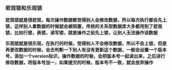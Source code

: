 ### 悲观锁和乐观锁

**悲观锁就是很悲观，每次操作数据都觉得别人会修改数据，所以每次执行都会先上锁，这样别人拿数据的时候就会被阻塞，传统的关系型数据库大多都用到了悲观锁，比如行锁，表锁，读写锁，就是操作之前先上锁，让别人无法操作该数据**



**乐观锁就是很乐观，在执行的时候，觉得别人不会修改数据，所以不会上锁，但是再更改数据的时候，会去判断一下别人有没有更新这个数据，一般会设置一个版本号，添加一个version标识，操作数据的时候，会把版本号一起读出来，之后进行修改数据，将版本号加一，如果提交的时候，版本号不一致，就会放弃操作**